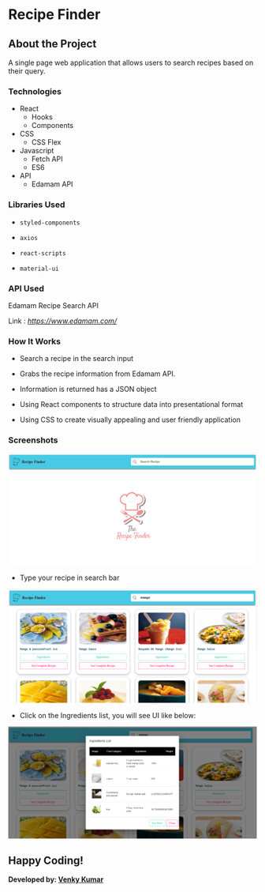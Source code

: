 # Recipe Finder

## About the Project
A single page web application that allows users to search recipes based on their query.

### Technologies

- React
  - Hooks
  - Components
- CSS
  - CSS Flex
- Javascript
  - Fetch API
  - ES6
- API
  - Edamam API

### Libraries Used

* `styled-components`

* `axios`

* `react-scripts`

* `material-ui`

### API Used
Edamam Recipe Search API

Link : *https://www.edamam.com/*

### How It Works

- Search a recipe in the search input

- Grabs the recipe information from Edamam API.

- Information is returned has a JSON object

- Using React components to structure data into presentational format

- Using CSS to create visually appealing and user friendly application


### Screenshots

<img  src="screenshot/ss1.png" />

- Type your recipe in search bar

<img src="screenshot/ss2.png" />

- Click on the Ingredients list, you will see UI like below:

<img src="screenshot/ss3.png" />

## Happy Coding!

<strong>Developed by: <a href="https://github.com/BoddepallyVenkatesh06">Venky Kumar</a>